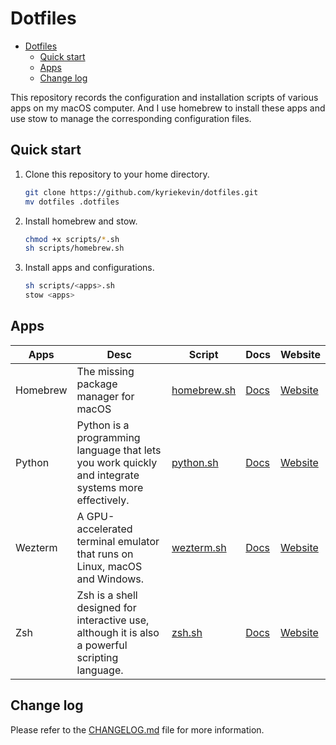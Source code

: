 # Dotfiles

- [Dotfiles](#dotfiles)
  - [Quick start](#quick-start)
  - [Apps](#apps)
  - [Change log](#change-log)

This repository records the configuration and installation scripts of various apps on my macOS computer. And I use homebrew to install these apps and use stow to manage the corresponding configuration files.

## Quick start

1. Clone this repository to your home directory.

    ```bash
    git clone https://github.com/kyriekevin/dotfiles.git
    mv dotfiles .dotfiles
    ```

2. Install homebrew and stow.

    ```bash
    chmod +x scripts/*.sh
    sh scripts/homebrew.sh
    ```

3. Install apps and configurations.

    ```bash
    sh scripts/<apps>.sh
    stow <apps>
    ```

## Apps

| Apps | Desc | Script | Docs| Website |
| --- | --- | --- | --- | --- |
| Homebrew | The missing package manager for macOS | [homebrew.sh](./scripts/homebrew.sh) | [Docs](./docs/homebrew.md) | [Website](https://brew.sh/) |
| Python | Python is a programming language that lets you work quickly and integrate systems more effectively. | [python.sh](./scripts/python.sh) | [Docs](./docs//pydocs/python.md) | [Website](https://www.python.org/) |
| Wezterm | A GPU-accelerated terminal emulator that runs on Linux, macOS and Windows. | [wezterm.sh](./scripts/wezterm.sh) | [Docs](./docs/wezterm.md) | [Website](https://wezfurlong.org/wezterm/index.html) |
| Zsh | Zsh is a shell designed for interactive use, although it is also a powerful scripting language. | [zsh.sh](./scripts/zsh.sh) | [Docs](./docs/zsh.md) | [Website](http://www.zsh.org/) |

## Change log

Please refer to the [CHANGELOG.md](CHANGELOG.md) file for more information.
